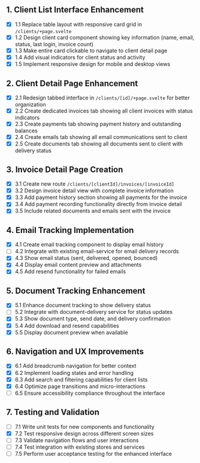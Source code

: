 ## 1. Client List Interface Enhancement

- [x] 1.1 Replace table layout with responsive card grid in `/clients/+page.svelte`
- [x] 1.2 Design client card component showing key information (name, email, status, last login, invoice count)
- [x] 1.3 Make entire card clickable to navigate to client detail page
- [x] 1.4 Add visual indicators for client status and activity
- [x] 1.5 Implement responsive design for mobile and desktop views

## 2. Client Detail Page Enhancement

- [x] 2.1 Redesign tabbed interface in `/clients/[id]/+page.svelte` for better organization
- [x] 2.2 Create dedicated invoices tab showing all client invoices with status indicators
- [x] 2.3 Create payments tab showing payment history and outstanding balances
- [x] 2.4 Create emails tab showing all email communications sent to client
- [x] 2.5 Create documents tab showing all documents sent to client with delivery status

## 3. Invoice Detail Page Creation

- [x] 3.1 Create new route `/clients/[clientId]/invoices/[invoiceId]`
- [x] 3.2 Design invoice detail view with complete invoice information
- [x] 3.3 Add payment history section showing all payments for the invoice
- [x] 3.4 Add payment recording functionality directly from invoice detail
- [x] 3.5 Include related documents and emails sent with the invoice

## 4. Email Tracking Implementation

- [x] 4.1 Create email tracking component to display email history
- [ ] 4.2 Integrate with existing email-service for email delivery records
- [x] 4.3 Show email status (sent, delivered, opened, bounced)
- [x] 4.4 Display email content preview and attachments
- [x] 4.5 Add resend functionality for failed emails

## 5. Document Tracking Enhancement

- [x] 5.1 Enhance document tracking to show delivery status
- [ ] 5.2 Integrate with document-delivery service for status updates
- [x] 5.3 Show document type, send date, and delivery confirmation
- [x] 5.4 Add download and resend capabilities
- [x] 5.5 Display document preview when available

## 6. Navigation and UX Improvements

- [x] 6.1 Add breadcrumb navigation for better context
- [x] 6.2 Implement loading states and error handling
- [x] 6.3 Add search and filtering capabilities for client lists
- [x] 6.4 Optimize page transitions and micro-interactions
- [ ] 6.5 Ensure accessibility compliance throughout the interface

## 7. Testing and Validation

- [ ] 7.1 Write unit tests for new components and functionality
- [x] 7.2 Test responsive design across different screen sizes
- [ ] 7.3 Validate navigation flows and user interactions
- [ ] 7.4 Test integration with existing stores and services
- [ ] 7.5 Perform user acceptance testing for the enhanced interface
